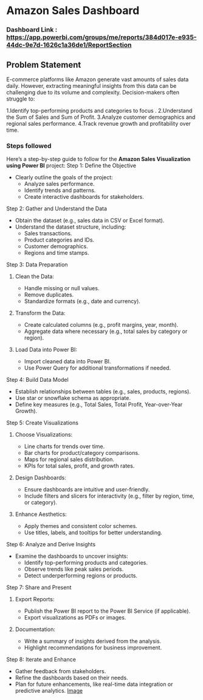 # Amazon Sales Dashboard

### Dashboard Link : https://app.powerbi.com/groups/me/reports/384d017e-e935-44dc-9e7d-1626c1a36de1/ReportSection

## Problem Statement

E-commerce platforms like Amazon generate vast amounts of sales data daily. However, extracting meaningful insights from this data can be challenging due to its volume and complexity. Decision-makers often struggle to:

1.Identify top-performing products and categories to focus .
2.Understand the Sum of Sales and Sum of Profit.
3.Analyze customer demographics and regional sales performance.
4.Track revenue growth and profitability over time.

### Steps followed 
Here’s a step-by-step guide to follow for the **Amazon Sales Visualization using Power BI** project:
Step 1: Define the Objective  
- Clearly outline the goals of the project:  
  - Analyze sales performance.  
  - Identify trends and patterns.  
  - Create interactive dashboards for stakeholders.  

Step 2: Gather and Understand the Data  
- Obtain the dataset (e.g., sales data in CSV or Excel format).  
- Understand the dataset structure, including:  
  - Sales transactions.  
  - Product categories and IDs.  
  - Customer demographics.  
  - Regions and time stamps.  

Step 3: Data Preparation  
1. Clean the Data:  
   - Handle missing or null values.  
   - Remove duplicates.  
   - Standardize formats (e.g., date and currency).  

2. Transform the Data:  
   - Create calculated columns (e.g., profit margins, year, month).  
   - Aggregate data where necessary (e.g., total sales by category or region).  

3. Load Data into Power BI:  
   - Import cleaned data into Power BI.  
   - Use Power Query for additional transformations if needed.  

Step 4: Build Data Model  
- Establish relationships between tables (e.g., sales, products, regions).  
- Use star or snowflake schema as appropriate.  
- Define key measures (e.g., Total Sales, Total Profit, Year-over-Year Growth).  

Step 5: Create Visualizations  
1. Choose Visualizations:  
   - Line charts for trends over time.  
   - Bar charts for product/category comparisons.  
   - Maps for regional sales distribution.  
   - KPIs for total sales, profit, and growth rates.  

2. Design Dashboards:  
   - Ensure dashboards are intuitive and user-friendly.  
   - Include filters and slicers for interactivity (e.g., filter by region, time, or category).  

3. Enhance Aesthetics:  
   - Apply themes and consistent color schemes.  
   - Use titles, labels, and tooltips for better understanding.  

Step 6: Analyze and Derive Insights  
- Examine the dashboards to uncover insights:  
  - Identify top-performing products and categories.  
  - Observe trends like peak sales periods.  
  - Detect underperforming regions or products.  

Step 7: Share and Present  
1. Export Reports:  
   - Publish the Power BI report to the Power BI Service (if applicable).  
   - Export visualizations as PDFs or images.  

2. Documentation:  
   - Write a summary of insights derived from the analysis.  
   - Highlight recommendations for business improvement.  

Step 8: Iterate and Enhance  
- Gather feedback from stakeholders.  
- Refine the dashboards based on their needs.  
- Plan for future enhancements, like real-time data integration or predictive analytics.
  [Image](https://github.com/user-attachments/assets/28acd02e-03d8-4e0c-8536-c59fe33536f2)
  




